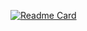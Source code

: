 [![Readme Card](https://github-readme-stats.vercel.app/api/pin/?username=aritro-rakshit&repo=SnakeGame&theme=dark&show_owner=true)](https://github.com/dhruv-coder/flask-blog)
